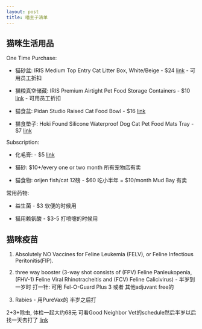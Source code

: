 ```yaml
---
layout: post
title: 喵主子清单
---
```


## 猫咪生活用品

One Time Purchase:

* 猫砂盆: IRIS Medium Top Entry Cat Litter Box, White/Beige - $24
[link](https://www.amazon.com/gp/product/B0794TLRDQ/ref=ox_sc_act_title_1?smid=ATVPDKIKX0DER&psc=1) - 可用员工折扣

* 猫粮真空储藏: IRIS Premium Airtight Pet Food Storage Containers - $10
[link](https://www.amazon.com/gp/product/B00186O0SS/ref=ox_sc_act_title_5?smid=ATVPDKIKX0DER&psc=1) - 可用员工折扣

* 猫食盆: Pidan Studio Raised Cat Food Bowl - $16
[link](https://www.amazon.com/gp/product/B074CDMWLW/ref=ox_sc_act_title_7?smid=A10SW9EXXRLARV&psc=1) 

* 猫食垫子: Hoki Found Silicone Waterproof Dog Cat Pet Food Mats Tray - $7
[link](https://www.amazon.com/gp/product/B01N8TH7JY/ref=ox_sc_act_title_2?smid=A1477Z5QQEZZIC&psc=1)

Subscription: 

* 化毛膏: - $5
[link](https://www.amazon.com/gp/product/B0002I9O84/ref=ox_sc_act_title_4?smid=ATVPDKIKX0DER&psc=1)

* 猫砂: $10+/every one or two month
所有宠物店有卖

* 猫食物: orijen fish/cat 12磅 - $60 吃小半年  = $10/month
Mud Bay 有卖

常用药物: 

* 益生菌 - $3
软便的时候用

* 猫用赖氨酸 - $3-5
打喷嚏的时候用 

## 猫咪疫苗

1. Absolutely NO Vaccines for Feline Leukemia (FELV), or Feline Infectious Peritonitis(FIP).  

2. three way booster (3-way shot consists of (FPV) Feline Panleukopenia, (FHV-1) Feline Viral Rhinotracheitis and (FCV) Feline Calicivirus) - 
半岁到一岁时 打一针: 可用 Fel-O-Guard Plus 3 或者 其他adjuvant free的

3. Rabies - 用PureVax的
半岁之后打

2+3+除虫, 体检一起大约68元 可看Good Neighbor Vet的schedule然后半岁以后找一天去打了
[link](http://goodneighborvet.com/services/northwest-pet-vaccination-services.php)



